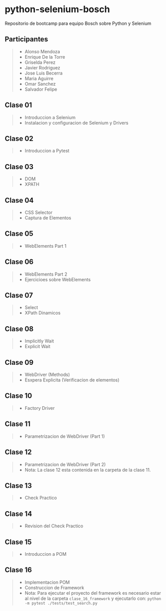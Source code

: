 # python-selenium-bosch
Repositorio de bootcamp para equipo Bosch sobre Python y Selenium

## Participantes 
> - Alonso Mendoza
> - Enrique De la Torre
> - Griselda Perez
> - Javier Rodriguez
> - Jose Luis Becerra
> - Maria Aguirre
> - Omar Sanchez
> - Salvador Felipe


## Clase 01
> - Introduccion a Selenium
> - Instalacion y configuracion de Selenium y Drivers

## Clase 02
> - Introduccion a Pytest

## Clase 03
> - DOM
> - XPATH

## Clase 04
> - CSS Selector
> - Captura de Elementos

## Clase 05
> - WebElements Part 1

## Clase 06
> - WebElements Part 2
> - Ejercicioes sobre WebElements

## Clase 07
> - Select
> - XPath Dinamicos

## Clase 08
> - Implicitly Wait
> - Explicit Wait

## Clase 09
> - WebDriver (Methods)
> - Esxpera Explicita (Verificacion de elementos)

## Clase 10
> - Factory Driver

## Clase 11
> - Parametrizacion de WebDriver (Part 1)

## Clase 12
> - Parametrizacion de WebDriver (Part 2)
> - Nota: La clase 12 esta contenida en la carpeta de la clase 11.

## Clase 13
> - Check Practico

## Clase 14
> - Revision del Check Practico

## Clase 15
> - Introduccion a POM

## Clase 16
> - Implementacion POM
> - Construccion de Framework
> - Nota: Para ejecutar el proyecto del framework es necesario estar al nivel de la carpeta `clase_16_framework` y ejecutarlo con: `python -m pytest ./tests/test_search.py`

